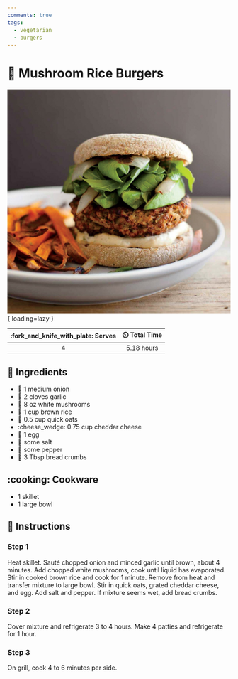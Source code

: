 ```yaml
---
comments: true
tags:
  - vegetarian
  - burgers
---
```

# :hamburger: Mushroom Rice Burgers

![Mushroom Rice Burgers](../assets/images/mushroom-rice-burgers.jpg){ loading=lazy }

| :fork_and_knife_with_plate: Serves | :timer_clock: Total Time |
|:----------------------------------:|:-----------------------: |
| 4 | 5.18 hours |

## :salt: Ingredients

- :onion: 1 medium onion
- :garlic: 2 cloves garlic
- :mushroom: 8 oz white mushrooms
- :rice: 1 cup brown rice
- :ear_of_rice: 0.5 cup quick oats
- :cheese_wedge: 0.75 cup cheddar cheese
- :egg: 1 egg
- :salt: some salt
- :salt: some pepper
- :bread: 3 Tbsp bread crumbs

## :cooking: Cookware

- 1 skillet
- 1 large bowl

## :pencil: Instructions

### Step 1

Heat skillet. Sauté chopped onion and minced garlic until brown, about 4 minutes.  Add chopped white mushrooms, cook
until liquid has evaporated. Stir in cooked brown rice and cook for 1 minute. Remove from heat and transfer mixture to
large bowl. Stir in quick oats, grated cheddar cheese, and egg. Add salt and pepper. If mixture seems wet, add bread
crumbs.

### Step 2

Cover mixture and refrigerate 3 to 4 hours. Make 4 patties and refrigerate for 1 hour.

### Step 3

On grill, cook 4 to 6 minutes per side.
